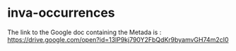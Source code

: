 # inva-occurrences

The link to the Google doc containing the Metada is : https://drive.google.com/open?id=13lP9kj790Y2FbQdKr9byamvGH74m2cI0

